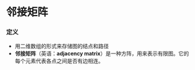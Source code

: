 


# 邻接矩阵

### 定义
- 用二维数组的形式来存储图的结点和路径
- **邻接矩阵**（英语：**adjacency matrix**）是一种方阵，用来表示有限图。它的每个元素代表各点之间是否有边相连。


<!--stackedit_data:
eyJoaXN0b3J5IjpbLTExMTg5NDQ5NDMsLTE2OTUyMzMwNjQsLT
k3MTk2NjczNyw0NDA5MDU2MTldfQ==
-->